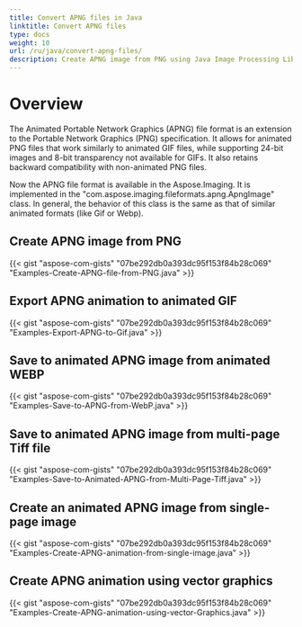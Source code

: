 ```yaml
---
title: Convert APNG files in Java
linktitle: Convert APNG files
type: docs
weight: 10
url: /ru/java/convert-apng-files/
description: Create APNG image from PNG using Java Image Processing Library, export animation to GIF, save to animated WEBP, and create APNG animation using Vector graphics.
---
```


# **Overview**
The Animated Portable Network Graphics (APNG) file format is an extension to the Portable Network Graphics (PNG) specification. It allows for animated PNG files that work similarly to animated GIF files, while supporting 24-bit images and 8-bit transparency not available for GIFs. It also retains backward compatibility with non-animated PNG files.

Now the APNG file format is available in the Aspose.Imaging.
It is implemented in the "com.aspose.imaging.fileformats.apng.ApngImage" class. In general, the behavior of this class is the same as that of similar animated formats (like Gif or Webp).
## **Create APNG image from PNG**
{{< gist "aspose-com-gists" "07be292db0a393dc95f153f84b28c069" "Examples-Create-APNG-file-from-PNG.java" >}}
## **Export APNG animation to animated GIF**
{{< gist "aspose-com-gists" "07be292db0a393dc95f153f84b28c069" "Examples-Export-APNG-to-Gif.java" >}}
## **Save to animated APNG image from animated WEBP**
{{< gist "aspose-com-gists" "07be292db0a393dc95f153f84b28c069" "Examples-Save-to-APNG-from-WebP.java" >}}
## **Save to animated APNG image from multi-page Tiff file**
{{< gist "aspose-com-gists" "07be292db0a393dc95f153f84b28c069" "Examples-Save-to-Animated-APNG-from-Multi-Page-Tiff.java" >}}
## **Create an animated APNG image from single-page image**
{{< gist "aspose-com-gists" "07be292db0a393dc95f153f84b28c069" "Examples-Create-APNG-animation-from-single-image.java" >}}
## **Create APNG animation using vector graphics**
{{< gist "aspose-com-gists" "07be292db0a393dc95f153f84b28c069" "Examples-Create-APNG-animation-using-vector-Graphics.java" >}}







